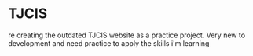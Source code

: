 # TJCIS
re creating the outdated TJCIS website as a practice project. Very new to development and need practice to apply the skills i'm learning
